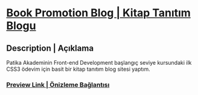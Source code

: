 # [Book Promotion Blog | Kitap Tanıtım Blogu](https://academy.patika.dev/courses/css/odev1)

## Description | Açıklama

Patika Akademinin Front-end Development başlangıç seviye kursundaki ilk CSS3 ödevim için basit bir kitap tanıtım blog sitesi yaptım.

### [Preview Link | Önizleme Bağlantısı](https://htmlpreview.github.io/?https://github.com/selimbiber/30Day30Project-HTML5-CSS3-Challenges/blob/main/%2BDay30-book-promotion-blog/index.html)